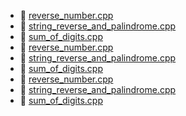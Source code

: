 * 📄 [reverse_number.cpp](reverse_number.cpp)
* 📄 [string_reverse_and_palindrome.cpp](string_reverse_and_palindrome.cpp)
* 📄 [sum_of_digits.cpp](sum_of_digits.cpp)
* 📄 [reverse_number.cpp](reverse_number.cpp)
* 📄 [string_reverse_and_palindrome.cpp](string_reverse_and_palindrome.cpp)
* 📄 [sum_of_digits.cpp](sum_of_digits.cpp)
* 📄 [reverse_number.cpp](reverse_number.cpp)
* 📄 [string_reverse_and_palindrome.cpp](string_reverse_and_palindrome.cpp)
* 📄 [sum_of_digits.cpp](sum_of_digits.cpp)
